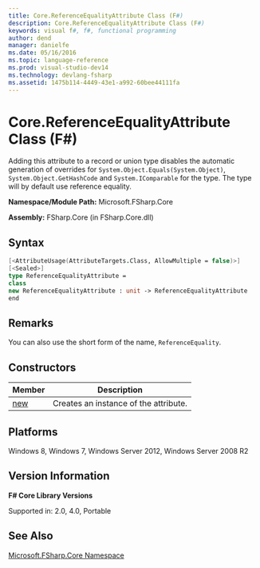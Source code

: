 ```yaml
---
title: Core.ReferenceEqualityAttribute Class (F#)
description: Core.ReferenceEqualityAttribute Class (F#)
keywords: visual f#, f#, functional programming
author: dend
manager: danielfe
ms.date: 05/16/2016
ms.topic: language-reference
ms.prod: visual-studio-dev14
ms.technology: devlang-fsharp
ms.assetid: 1475b114-4449-43e1-a992-60bee44111fa 
---
```


# Core.ReferenceEqualityAttribute Class (F#)

Adding this attribute to a record or union type disables the automatic generation of overrides for `System.Object.Equals(System.Object)`, `System.Object.GetHashCode` and `System.IComparable` for the type. The type will by default use reference equality.

**Namespace/Module Path:** Microsoft.FSharp.Core

**Assembly:** FSharp.Core (in FSharp.Core.dll)


## Syntax

```fsharp
[<AttributeUsage(AttributeTargets.Class, AllowMultiple = false)>]
[<Sealed>]
type ReferenceEqualityAttribute =
class
new ReferenceEqualityAttribute : unit -> ReferenceEqualityAttribute
end
```

## Remarks
You can also use the short form of the name, `ReferenceEquality`.

## Constructors

|Member|Description|
|------|-----------|
|[new](https://msdn.microsoft.com/library/a1deaf51-602e-4fc9-9b1e-8f70d325bf20)|Creates an instance of the attribute.|

## Platforms
Windows 8, Windows 7, Windows Server 2012, Windows Server 2008 R2


## Version Information
**F# Core Library Versions**

Supported in: 2.0, 4.0, Portable

## See Also
[Microsoft.FSharp.Core Namespace](Microsoft.FSharp.Core-Namespace-%5BFSharp%5D.md)